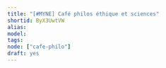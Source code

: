 ```yaml
---
title: "[#MYNE] Café philos éthique et sciences"
shortid: ByX3UwtVW
alias:
model:
tags:
node: ["cafe-philo"]
draft: yes
---
```

